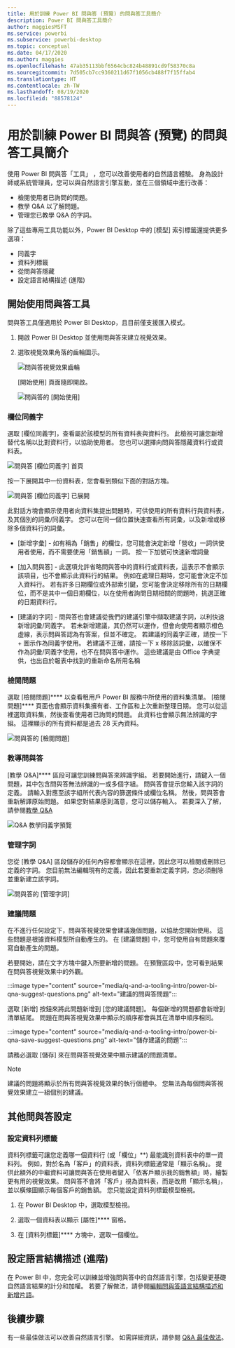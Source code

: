 ```yaml
---
title: 用於訓練 Power BI 問與答 (預覽) 的問與答工具簡介
description: Power BI 問與答工具簡介
author: maggiesMSFT
ms.service: powerbi
ms.subservice: powerbi-desktop
ms.topic: conceptual
ms.date: 04/17/2020
ms.author: maggies
ms.openlocfilehash: 47ab35113bbf6564cbc824b48891cd9f58370c8a
ms.sourcegitcommit: 7d505cb7cc9360211d67f1056cb488f7f15ffab4
ms.translationtype: HT
ms.contentlocale: zh-TW
ms.lasthandoff: 08/19/2020
ms.locfileid: "88578124"
---
```

# <a name="intro-to-qa-tooling-to-train-power-bi-qa-preview"></a>用於訓練 Power BI 問與答 (預覽) 的問與答工具簡介

使用 Power BI 問與答「工具」  ，您可以改善使用者的自然語言體驗。 身為設計師或系統管理員，您可以與自然語言引擎互動，並在三個領域中進行改善： 

- 檢閱使用者已詢問的問題。
- 教學 Q&A 以了解問題。
- 管理您已教學 Q&A 的字詞。

除了這些專用工具功能以外，Power BI Desktop 中的 [模型]  索引標籤還提供更多選項：  

- 同義字
- 資料列標籤
- 從問與答隱藏
- 設定語言結構描述 (進階)

## <a name="get-started-with-qa-tooling"></a>開始使用問與答工具

問與答工具僅適用於 Power BI Desktop，且目前僅支援匯入模式。

1. 開啟 Power BI Desktop 並使用問與答來建立視覺效果。 
2. 選取視覺效果角落的齒輪圖示。 

    ![問與答視覺效果齒輪](media/q-and-a-tooling-intro/qna-visual-gear.png)

    [開始使用] 頁面隨即開啟。  

    ![問與答的 [開始使用]](media/q-and-a-tooling-intro/qna-tooling-dialog.png)

### <a name="field-synonyms"></a>欄位同義字

選取 [欄位同義字]，查看屬於該模型的所有資料表與資料行。 此檢視可讓您新增替代名稱以比對資料行，以協助使用者。 您也可以選擇向問與答隱藏資料行或資料表。

![問與答 [欄位同義字] 首頁](media/q-and-a-tooling-intro/qna-tooling-field-synonyms-home.png)

按一下展開其中一份資料表，您會看到類似下面的對話方塊。

![問與答 [欄位同義字] 已展開](media/q-and-a-tooling-intro/qna-tooling-field-synonyms-expanded.png)

此對話方塊會顯示使用者向資料集提出問題時，可供使用的所有資料行與資料表，及其個別的詞彙/同義字。 您可以在同一個位置快速查看所有詞彙，以及新增或移除多個資料行的詞彙。 

- [新增字彙] - 如有稱為「銷售」的欄位，您可能會決定新增「營收」一詞供使用者使用，而不需要使用「銷售額」一詞。 按一下加號可快速新增詞彙

- [加入問與答] - 此選項允許省略問與答中的資料行或資料表，這表示不會顯示該項目，也不會顯示此資料行的結果。 例如在處理日期時，您可能會決定不加入資料行。 若有許多日期欄位或外部索引鍵，您可能會決定移除所有的日期欄位，而不是其中一個日期欄位，以在使用者詢問日期相關的問題時，挑選正確的日期資料行。

- [建議的字詞] - 問與答也會建議從我們的建議引擎中擷取建議字詞，以利快速新增詞彙/同義字。 若未新增建議，其仍然可以運作，但會向使用者顯示橙色虛線，表示問與答認為有答案，但並不確定。 若建議的同義字正確，請按一下 + 圖示作為同義字使用。 若建議不正確，請按一下 x 移除該詞彙，以確保不作為詞彙/同義字使用，也不在問與答中運作。 這些建議是由 Office 字典提供，也出自於報表中找到的重新命名所用名稱

### <a name="review-questions"></a>檢閱問題

選取 [檢閱問題]**** 以查看租用戶 Power BI 服務中所使用的資料集清單。 [檢閱問題]**** 頁面也會顯示資料集擁有者、工作區和上次重新整理日期。 您可以從這裡選取資料集，然後查看使用者已詢問的問題。 此資料也會顯示無法辨識的字組。 這裡顯示的所有資料都是過去 28 天內資料。

![問與答的 [檢閱問題]](media/q-and-a-tooling-intro/qna-tooling-review-questions.png)

### <a name="teach-qa"></a>教導問與答

[教學 Q&A]**** 區段可讓您訓練問與答來辨識字組。 若要開始進行，請鍵入一個問題，其中包含問與答無法辨識的一或多個字組。 問與答會提示您輸入該字詞的定義。 請輸入對應至該字組所代表內容的篩選條件或欄位名稱。 然後，問與答會重新解譯原始問題。 如果您對結果感到滿意，您可以儲存輸入。 若要深入了解，請參閱[教學 Q&A](q-and-a-tooling-teach-q-and-a.md)

![Q&A 教學同義字預覽](media/q-and-a-tooling-intro/qna-tooling-teach-fixpreview.png)

### <a name="manage-terms"></a>管理字詞

您從 [教學 Q&A] 區段儲存的任何內容都會顯示在這裡，因此您可以檢閱或刪除已定義的字詞。 您目前無法編輯現有的定義，因此若要重新定義字詞，您必須刪除並重新建立該字詞。

![問與答的 [管理字詞]](media/q-and-a-tooling-intro/qna-manage-terms.png)

### <a name="suggest-questions"></a>建議問題

在不進行任何設定下，問與答視覺效果會建議幾個問題，以協助您開始使用。 這些問題是根據資料模型所自動產生的。 在 [建議問題] 中，您可使用自有問題來覆寫自動產生的問題。

若要開始，請在文字方塊中鍵入所要新增的問題。 在預覽區段中，您可看到結果在問與答視覺效果中的外觀。 

:::image type="content" source="media/q-and-a-tooling-intro/power-bi-qna-suggest-questions.png" alt-text="建議的問與答問題":::
 
選取 [新增] 按鈕來將此問題新增到 [您的建議問題]。 每個新增的問題都會新增到清單結尾。 問題在問與答視覺效果中顯示的順序都會與其在清單中順序相同。 

:::image type="content" source="media/q-and-a-tooling-intro/power-bi-qna-save-suggest-questions.png" alt-text="儲存建議的問題":::
 
請務必選取 [儲存] 來在問與答視覺效果中顯示建議的問題清單。 

> [!NOTE]
> 建議的問題將顯示於所有問與答視覺效果的執行個體中。 您無法為每個問與答視覺效果建立一組個別的建議。
> 
> 

## <a name="other-qa-settings"></a>其他問與答設定

### <a name="set-a-row-label"></a>設定資料列標籤

資料列標籤可讓您定義哪一個資料行 (或「欄位」**) 最能識別資料表中的單一資料列。 例如，對於名為「客戶」的資料表，資料列標籤通常是「顯示名稱」。 提供此額外的中繼資料可讓問與答在使用者鍵入「依客戶顯示我的銷售額」時，繪製更有用的視覺效果。 問與答不會將「客戶」視為資料表，而是改用「顯示名稱」，並以橫條圖顯示每個客戶的銷售額。 您只能設定資料列標籤模型檢視。 

1. 在 Power BI Desktop 中，選取模型檢視。

2. 選取一個資料表以顯示 [屬性]**** 窗格。

3. 在 [資料列標籤]**** 方塊中，選取一個欄位。

## <a name="configure-the-linguistic-schema-advanced"></a>設定語言結構描述 (進階)

在 Power BI 中，您完全可以訓練並增強問與答中的自然語言引擎，包括變更基礎自然語言結果的計分和加權。 若要了解做法，請參閱[編輯問與答語言結構描述和新增片語](q-and-a-tooling-advanced.md)。

## <a name="next-steps"></a>後續步驟

有一些最佳做法可以改善自然語言引擎。 如需詳細資訊，請參閱 [Q&A 最佳做法](q-and-a-best-practices.md)。
